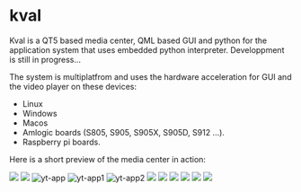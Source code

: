 # kval

Kval is a QT5 based media center, QML based GUI and python for the application system that uses embedded python interpreter. 
Developpment is still in progress...

The system is multiplatfrom and uses the hardware acceleration for GUI and the video player on these devices:
- Linux
- Windows
- Macos
- Amlogic boards (S805, S905, S905X, S905D, S912 ...).
- Raspberry pi boards.

Here is a short preview of the media center in action:

<a><img src="https://i.imgur.com/RgF33dZ.png" border="0"></a>
<a><img src="https://i.imgur.com/87hfFHH.png" border="0"></a>
<a><img src="https://i.imgur.com/vrzOTjY.png" alt="yt-app" border="0"></a>
<a><img src="https://i.imgur.com/Lbqj7aa.png" alt="yt-app1" border="0"></a>
<a><img src="https://i.imgur.com/0bxDKNP.png" alt="yt-app2" border="0"></a>
<a><img src="https://i.imgur.com/aaciKqv.png" border="0"></a>
<a><img src="https://i.imgur.com/l1KqtON.png" border="0"></a>
<a><img src="https://i.imgur.com/EWoowvc.png" border="0"></a>
<a><img src="https://i.imgur.com/lyjT9yZ.png" border="0"></a>
<a><img src="https://i.imgur.com/AIq91LX.png" border="0"></a>
<a><img src="https://i.imgur.com/dV1l0aG.png" border="0"></a>

